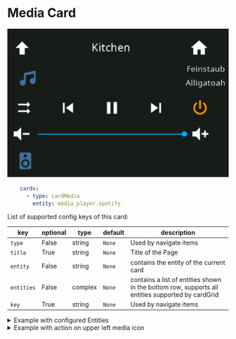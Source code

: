 # Media Card

![card-media](img/card-media.png)

```yaml
    cards:
      - type: cardMedia
        entity: media_player.spotify
```

List of supported config keys of this card:

key | optional | type | default | description
-- | -- | -- | -- | --
`type` | False | string | `None` | Used by navigate items
`title` | True | string | `None` | Title of the Page 
`entity` | False | string | `None` | contains the entity of the current card
`entities` | False | complex | `None` | contains a list of entities shown in the bottom row, supports all entities supported by cardGrid
`key` | True | string | `None` | Used by navigate items

<details>
<summary>Example with configured Entities</summary>
<br>
```
      - type: cardMedia
        title: Kitchen
        entity: media_player.kitchen
        entities:
          - entity: light.bed_light
          - entity: light.ceiling_lights
          - entity: light.entrance_color_white_lights
          - entity: light.kitchen_lights
          - entity: light.living_room_rgbww_lights
```
</details>

<details>
<summary>Example with action on upper left media icon</summary>
<br>
```
      - type: cardMedia
        title: Kitchen
        entity: input_select.test123
        status: media_player.kitchen
```
</details>

